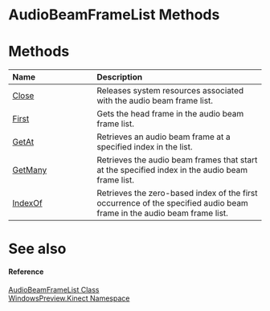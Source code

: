 AudioBeamFrameList Methods  
==========================  

<span id="publicmethodsSection"></span>

Methods  
=======  

<table>
<colgroup>
<col width="30%" />
<col width="60%" />
</colgroup>
<thead>
<tr class="header">
<th align="left">Name</th>
<th align="left">Description</th>
</tr>
</thead>
<tbody>
<tr class="odd">
<td align="left"><a href="Methods/Close_Method.md">Close</a></td>
<td align="left">Releases system resources associated with the audio beam frame list.</td>
</tr>
<tr class="even">
<td align="left"><a href="Methods/First_Method.md">First</a></td>
<td align="left">Gets the head frame in the audio beam frame list.</td>
</tr>
<tr class="odd">
<td align="left"><a href="Methods/GetAt_Method.md">GetAt</a></td>
<td align="left">Retrieves an audio beam frame at a specified index in the list.</td>
</tr>
<tr class="even">
<td align="left"><a href="Methods/GetMany_Method.md">GetMany</a></td>
<td align="left">Retrieves the audio beam frames that start at the specified index in the audio beam frame list.</td>
</tr>
<tr class="odd">
<td align="left"><a href="Methods/IndexOf_Method.md">IndexOf</a></td>
<td align="left">Retrieves the zero-based index of the first occurrence of the specified audio beam frame in the audio beam frame list.</td>
</tr>
</tbody>
</table>

<span id="ID4EI"></span>

See also  
========  

<span id="ID4EK"></span>
#### Reference  

[AudioBeamFrameList Class](../AudioBeamFrameList_Class.md)  
 [WindowsPreview.Kinect Namespace](../../Kinect.md)  



<!--Please do not edit the data in the comment block below.-->
<!--
TOCTitle : AudioBeamFrameList Methods
RLTitle : AudioBeamFrameList Methods
KeywordK : AudioBeamFrameList class, methods
KeywordA : Methods.T:WindowsPreview.Kinect.AudioBeamFrameList
AssetID : Methods.T:WindowsPreview.Kinect.AudioBeamFrameList
Locale : en-us
CommunityContent : 1
TargetOS : Windows
TopicType : kbSyntax
DocSet : K4Wv2
ProjType : K4Wv2Proj
Technology : Kinect for Windows
Product : Kinect for Windows SDK v2
productversion : 20
-->
